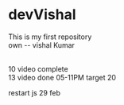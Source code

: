 # devVishal
This is my first repository
<br>
own -- vishal Kumar

<br>
10 video complete
<br>
13 video done 05-11PM target 20
<br>

restart js 29 feb

 

 